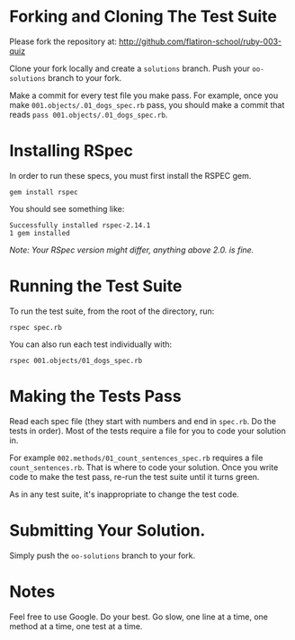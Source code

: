 # Forking and Cloning The Test Suite

Please fork the repository at:
http://github.com/flatiron-school/ruby-003-quiz

Clone your fork locally and create a `solutions` branch.
Push your `oo-solutions` branch to your fork.

Make a commit for every test file you make pass. For example,
once you make `001.objects/.01_dogs_spec.rb` pass, you should make 
a commit that reads `pass 001.objects/.01_dogs_spec.rb`.

# Installing RSpec

In order to run these specs, you must first install the RSPEC gem.

```
gem install rspec
```

You should see something like:

```
Successfully installed rspec-2.14.1
1 gem installed
```

*Note: Your RSpec version might differ, anything above 2.0. is fine.*

# Running the Test Suite

To run the test suite, from the root of the directory, run:

```
rspec spec.rb
```

You can also run each test individually with:

```
rspec 001.objects/01_dogs_spec.rb
```

# Making the Tests Pass

Read each spec file (they start with numbers and end in `spec.rb`. 
Do the tests in order). Most of the tests require a file for you to 
code your solution in.

For example `002.methods/01_count_sentences_spec.rb` requires a file
`count_sentences.rb`. That is where to code your solution. Once you write 
code to make the test pass, re-run the test suite until it turns
green.

As in any test suite, it's inappropriate to change the test code.

# Submitting Your Solution.

Simply push the `oo-solutions` branch to your fork.

# Notes

Feel free to use Google. Do your best. Go slow, one line at a time,
one method at a time, one test at a time.